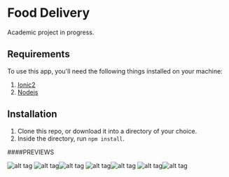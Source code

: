 # Food Delivery

Academic project in progress.

## Requirements
To use this app, you'll need the following things installed on your machine:

1. [Ionic2](http://ionicframework.com/docs/v2/getting-started/installation/)
2. [Nodejs](http://nodejs.org)

## Installation
1. Clone this repo, or download it into a directory of your choice.
2. Inside the directory, run ```npm install```.

####PREVIEWS

![alt tag](http://i.imgur.com/Tqj9LTj.png)
![alt tag](http://i.imgur.com/OaekLod.png)![alt tag](http://i.imgur.com/J9qiidN.png)
![alt tag](http://i.imgur.com/1NAtyih.png)![alt tag](http://i.imgur.com/4QzGtC5.png)
![alt tag](http://i.imgur.com/xhSdt1j.png)![alt tag](http://i.imgur.com/5QuzmYT.png)
